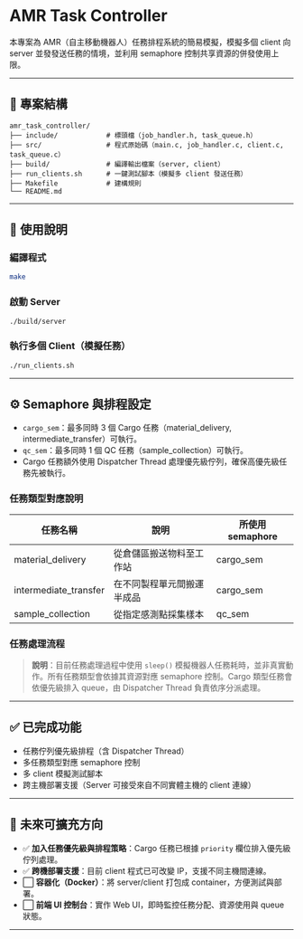 # AMR Task Controller

本專案為 AMR（自主移動機器人）任務排程系統的簡易模擬，模擬多個 client 向 server 並發發送任務的情境，並利用 semaphore 控制共享資源的併發使用上限。

---

## 📁 專案結構

```
amr_task_controller/
├── include/            # 標頭檔（job_handler.h, task_queue.h）
├── src/                # 程式原始碼（main.c, job_handler.c, client.c, task_queue.c）
├── build/              # 編譯輸出檔案（server, client）
├── run_clients.sh      # 一鍵測試腳本（模擬多 client 發送任務）
├── Makefile            # 建構規則
└── README.md
```

---

## 🚀 使用說明

### 編譯程式
```bash
make
```

### 啟動 Server
```bash
./build/server
```

### 執行多個 Client（模擬任務）
```bash
./run_clients.sh
```

---

## ⚙️ Semaphore 與排程設定

- `cargo_sem`：最多同時 3 個 Cargo 任務（material_delivery, intermediate_transfer）可執行。
- `qc_sem`：最多同時 1 個 QC 任務（sample_collection）可執行。
- Cargo 任務額外使用 Dispatcher Thread 處理優先級佇列，確保高優先級任務先被執行。

### 任務類型對應說明

| 任務名稱               | 說明                         | 所使用 semaphore  |
|-----------------------|------------------------------|------------------|
| material_delivery     | 從倉儲區搬送物料至工作站       | cargo_sem        |
| intermediate_transfer | 在不同製程單元間搬運半成品     | cargo_sem        |
| sample_collection     | 從指定感測點採集樣本          | qc_sem           |

### 任務處理流程

> **說明**：目前任務處理過程中使用 `sleep()` 模擬機器人任務耗時，並非真實動作。所有任務類型會依據其資源對應 semaphore 控制。Cargo 類型任務會依優先級排入 queue，由 Dispatcher Thread 負責依序分派處理。

---

## ✅ 已完成功能
- 任務佇列優先級排程（含 Dispatcher Thread）
- 多任務類型對應 semaphore 控制
- 多 client 模擬測試腳本
- 跨主機部署支援（Server 可接受來自不同實體主機的 client 連線）

---

## 📎 未來可擴充方向

- ✅ **加入任務優先級與排程策略**：Cargo 任務已根據 `priority` 欄位排入優先級佇列處理。
- ✅ **跨機部署支援**：目前 client 程式已可改變 IP，支援不同主機間連線。
- ⬜ **容器化（Docker）**：將 server/client 打包成 container，方便測試與部署。
- ⬜ **前端 UI 控制台**：實作 Web UI，即時監控任務分配、資源使用與 queue 狀態。

---

